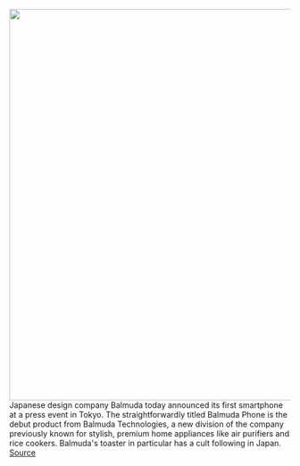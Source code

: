 <img src='https://cdn.vox-cdn.com/thumbor/ugX-7oSoT7FX93Kfu0T8DLFOMuY=/0x0:3339x2226/1200x800/filters:focal(1403x846:1937x1380)/cdn.vox-cdn.com/uploads/chorus_image/image/70148022/7ABABA5A_D83B_498D_9F33_08E0C80D8CE5.0.jpeg' width='700px' /><br/>
Japanese design company Balmuda today announced its first smartphone at a press event in Tokyo. The straightforwardly titled Balmuda Phone is the debut product from Balmuda Technologies, a new division of the company previously known for stylish, premium home appliances like air purifiers and rice cookers. Balmuda's toaster in particular has a cult following in Japan.
<a href='https://www.theverge.com/2021/11/16/22784878/balmuda-phone-announced-specs-price-toaster-japan'> Source <a/>